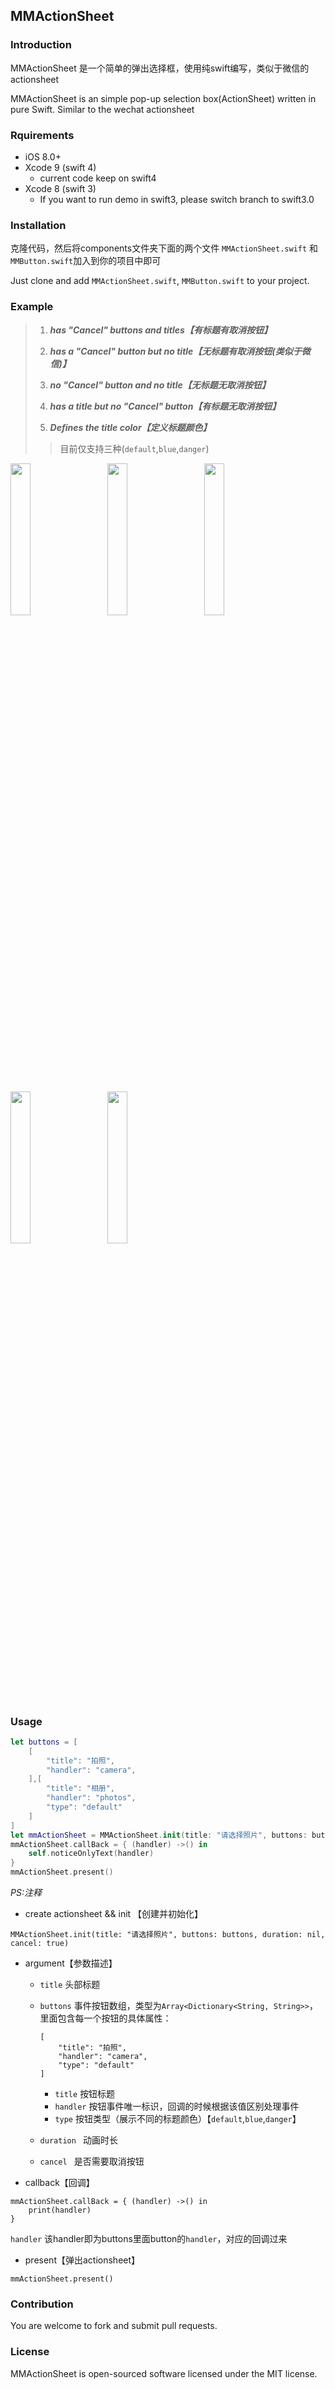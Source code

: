
## MMActionSheet

### Introduction

MMActionSheet 是一个简单的弹出选择框，使用纯swift编写，类似于微信的actionsheet

MMActionSheet is an simple pop-up selection box(ActionSheet) written in pure Swift. Similar to the wechat actionsheet

### Rquirements

* iOS 8.0+
* Xcode 9 (swift 4)
	* current code keep on swift4
* Xcode 8 (swift 3) 
	* If you want to run demo in swift3, please switch branch to swift3.0

### Installation

克隆代码，然后将components文件夹下面的两个文件 `MMActionSheet.swift` 和 `MMButton.swift`加入到你的项目中即可

Just clone and add `MMActionSheet.swift`, `MMButton.swift` to your project.

### Example

> 1. ***has "Cancel" buttons and titles【有标题有取消按钮】***
> 
> 2. ***has a "Cancel" button but no title【无标题有取消按钮(类似于微信)】***
> 
> 3. ***no "Cancel" button and no title【无标题无取消按钮】***
> 
> 4. ***has a title but no "Cancel" button【有标题无取消按钮】***
> 5. ***Defines the title color【定义标题颜色】*** 
>>目前仅支持三种(`default`,`blue`,`danger`)

<div>
	<img src="https://github.com/MinMao-Hub/MMActionSheet/blob/master/gifs/mmactionsheet1.gif" width="25%" />
	<img src="https://github.com/MinMao-Hub/MMActionSheet/blob/master/gifs/mmactionsheet2.gif" width="25%" style="margin-left:5%" />
	<img src="https://github.com/MinMao-Hub/MMActionSheet/blob/master/gifs/mmactionsheet3.gif" width="25%" style="margin-left:5%" />
</div>
<div style="margin-top: 30px">
	<img src="https://github.com/MinMao-Hub/MMActionSheet/blob/master/gifs/mmactionsheet4.gif" width="25%" />
	<img src="https://github.com/MinMao-Hub/MMActionSheet/blob/master/gifs/mmactionsheet5.gif" width="25%" style="margin-left:5%" />
</div>


### Usage

```swift
let buttons = [
    [
        "title": "拍照",
        "handler": "camera",
    ],[
        "title": "相册",
        "handler": "photos",
        "type": "default"
    ]
] 
let mmActionSheet = MMActionSheet.init(title: "请选择照片", buttons: buttons, duration: nil, cancel: true)
mmActionSheet.callBack = { (handler) ->() in
    self.noticeOnlyText(handler)
}
mmActionSheet.present()

```

*PS:注释*

* create actionsheet && init 【创建并初始化】

`MMActionSheet.init(title: "请选择照片", buttons: buttons, duration: nil, cancel: true)`

* argument【参数描述】
 
	* `title` 头部标题
	* `buttons` 事件按钮数组，类型为`Array<Dictionary<String, String>>`，里面包含每一个按钮的具体属性：
		
		```
		[
	        "title": "拍照",
	        "handler": "camera",
	        "type": "default"
	    ]
		```
		* `title`   按钮标题
		* `handler` 按钮事件唯一标识，回调的时候根据该值区别处理事件
		* `type`    按钮类型（展示不同的标题颜色）【`default`,`blue`,`danger`】
	* `duration ` 动画时长
	* `cancel `   是否需要取消按钮
* callback【回调】

```
mmActionSheet.callBack = { (handler) ->() in
	print(handler)
}
```
 `handler` 该handler即为buttons里面button的`handler`，对应的回调过来

* present【弹出actionsheet】

`mmActionSheet.present()`



### Contribution

You are welcome to fork and submit pull requests.

### License

MMActionSheet is open-sourced software licensed under the MIT license.
